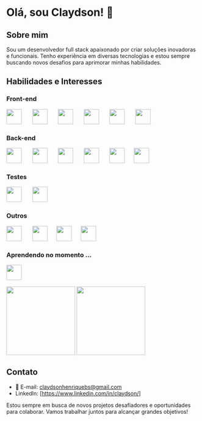 # Olá, sou Claydson! 👋

## Sobre mim

Sou um desenvolvedor full stack apaixonado por criar soluções inovadoras e funcionais.
Tenho experiência em diversas tecnologias e estou sempre buscando novos desafios para aprimorar minhas habilidades.

## Habilidades e Interesses

### Front-end

<img src="https://cdn.jsdelivr.net/gh/devicons/devicon/icons/css3/css3-original.svg" width="40" height="40" />  &nbsp;&nbsp;&nbsp;&nbsp;&nbsp;   <img src="https://cdn.jsdelivr.net/gh/devicons/devicon/icons/html5/html5-original.svg" width="40" height="40" />  &nbsp;&nbsp;&nbsp;&nbsp;&nbsp;   <img src="https://cdn.jsdelivr.net/gh/devicons/devicon/icons/javascript/javascript-original.svg"   width="40" height="40"/>  &nbsp;&nbsp;&nbsp;&nbsp;&nbsp;  <img src="https://cdn.jsdelivr.net/gh/devicons/devicon/icons/typescript/typescript-original.svg" width="40" height="40" /> &nbsp;&nbsp;&nbsp;&nbsp;&nbsp;  <img src="https://cdn.jsdelivr.net/gh/devicons/devicon/icons/react/react-original.svg" width="40" height="40"/>  &nbsp;&nbsp;&nbsp;&nbsp;&nbsp; <img src="https://cdn.jsdelivr.net/gh/devicons/devicon/icons/redux/redux-original.svg" width="40" height="40"/>


### Back-end

<img src="https://cdn.jsdelivr.net/gh/devicons/devicon/icons/nodejs/nodejs-original.svg"  width="40" height="40"/>  &nbsp;&nbsp;&nbsp;&nbsp;&nbsp; <img src="https://icongr.am/devicon/express-original.svg?size=127&color=f7f7f7" width="40" height="40" /> &nbsp;&nbsp;&nbsp;&nbsp;&nbsp;  <img src="https://cdn.jsdelivr.net/gh/devicons/devicon/icons/sequelize/sequelize-original.svg"  width="40" height="40"/>  &nbsp;&nbsp;&nbsp;&nbsp;&nbsp;  <img src="https://cdn.jsdelivr.net/gh/devicons/devicon/icons/mysql/mysql-original.svg"  width="40" height="40"/>  &nbsp;&nbsp;&nbsp;&nbsp;&nbsp;  <img src="https://cdn.jsdelivr.net/gh/devicons/devicon/icons/typescript/typescript-original.svg" width="40" height="40" />  &nbsp;&nbsp;&nbsp;&nbsp;&nbsp;<img src="https://cdn.jsdelivr.net/gh/devicons/devicon/icons/python/python-original.svg" width="40" height="40" />

### Testes
<img src="https://cdn.jsdelivr.net/gh/devicons/devicon/icons/jest/jest-plain.svg" width="40" height="40" /> &nbsp;&nbsp;&nbsp;&nbsp;&nbsp;   <img src="https://cdn.jsdelivr.net/gh/devicons/devicon/icons/mocha/mocha-plain.svg" width="40" height="40" />


### Outros

<img src="https://cdn.jsdelivr.net/gh/devicons/devicon/icons/npm/npm-original-wordmark.svg" width="40" height="40" /> &nbsp;&nbsp;&nbsp;&nbsp;&nbsp; <img loading="lazy" src="https://cdn.jsdelivr.net/gh/devicons/devicon/icons/git/git-original.svg" width="40" height="40"/> &nbsp;&nbsp;&nbsp;&nbsp;&nbsp;<img src="https://github.githubassets.com/assets/GitHub-Mark-ea2971cee799.png"  width="40" height="40"/> &nbsp;&nbsp;&nbsp;&nbsp;&nbsp;<img src="https://cdn.jsdelivr.net/gh/devicons/devicon/icons/docker/docker-original.svg"  width="40" height="40"/>

### Aprendendo no momento ...
<img src = "https://cdn.jsdelivr.net/gh/devicons/devicon@latest/devicon.min.css" width="40" height="40"/> &nbsp;&nbsp;&nbsp;&nbsp;&nbsp;

<div>
  <a  href='https://github.com/ClaydsonHenrique'></a>
  <img loading="lazy" height="180em" src="https://github-readme-stats.vercel.app/api/top-langs/?username=ClaydsonHenrique&layout=compact&langs_count=7&theme=dracula"/>
  <img loading="lazy" height="180em" src="https://github-readme-stats.vercel.app/api?username=ClaydsonHenrique&show_icons=true&theme=dracula&include_all_commits=true&count_private=true"/>
</div>


## Contato

- 📧 E-mail: claydsonhenriquebs@gmail.com
- LinkedIn: [https://www.linkedin.com/in/claydson/]

Estou sempre em busca de novos projetos desafiadores e oportunidades para colaborar. Vamos trabalhar juntos para alcançar grandes objetivos!
